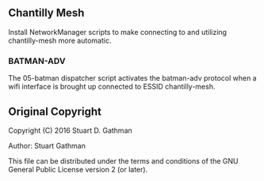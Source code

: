 ## Chantilly Mesh

Install NetworkManager scripts to make connecting to and utilizing
chantilly-mesh more automatic.

### BATMAN-ADV

The 05-batman dispatcher script activates the batman-adv protocol when
a wifi interface is brought up connected to ESSID chantilly-mesh.

## Original Copyright

Copyright (C) 2016 Stuart D. Gathman

Author: Stuart Gathman  <stuart at gathman.org>

This file can be distributed under the terms and conditions of the GNU General
Public License version 2 (or later).
